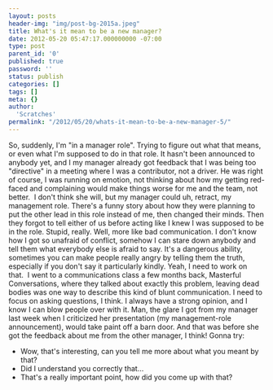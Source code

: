 ```yaml
---
layout: posts
header-img: "img/post-bg-2015a.jpeg"
title: What's it mean to be a new manager?
date: 2012-05-20 05:47:17.000000000 -07:00
type: post
parent_id: '0'
published: true
password: ''
status: publish
categories: []
tags: []
meta: {}
author:
  'Scratches'
permalink: "/2012/05/20/whats-it-mean-to-be-a-new-manager-5/"
---
```

So, suddenly, I'm "in a manager role". Trying to figure out what that means, or even what I'm supposed to do in that role. It hasn't been announced to anybody yet, and I my manager already got feedback that I was being too "directive" in a meeting where I was a contributor, not a driver. He was right of course, I was running on emotion, not thinking about how my getting red-faced and complaining would make things worse for me and the team, not better. 
I don't think she will, but my manager could uh, retract, my management role. There's a funny story about how they were planning to put the other lead in this role instead of me, then changed their minds. Then they forgot to tell either of us before acting like I knew I was supposed to be in the role. Stupid, really. Well, more like bad communication. I don't know how I got so unafraid of conflict, somehow I can stare down anybody and tell them what everybody else is afraid to say. It's a dangerous ability, sometimes you can make people really angry by telling them the truth, especially if you don't say it particularly kindly. Yeah, I need to work on that. 
I went to a communications class a few months back, Masterful Conversations, where they talked about exactly this problem, leaving dead bodies was one way to describe this kind of blunt communication. I need to focus on asking questions, I think. I always have a strong opinion, and I know I can blow people over with it. Man, the glare I got from my manager last week when I criticized her presentation (my management-role announcement), would take paint off a barn door. And that was before she got the feedback about me from the other manager, I think!
Gonna try:
<ul>
<li>Wow, that's interesting, can you tell me more about what you meant by that?</li>
<li>Did I understand you correctly that...</li>
<li>That's a really important point, how did you come up with that?</li>
</ul>
